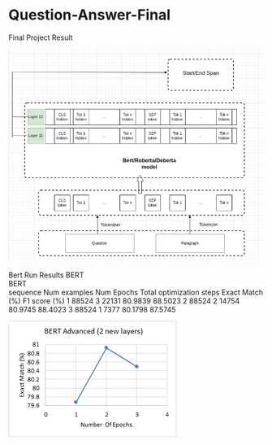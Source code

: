 # Question-Answer-Final
 Final Project Result
 
 ![This is an image](https://github.com/Ahmedashorit/Question-Answer-Final/blob/main/Code/images/Advanced-model.png)
 
 Bert Run Results
 BERT  
BERT  
sequence	Num examples	Num Epochs	Total optimization steps	Exact Match (%)	F1 score (%)
1	        88524	          3	       22131	                      80.9839	    88.5023
2	        88524	          2	       14754	                      80.9745	    88.4023
3	        88524	          1	       7377	                       80.1798	    87.5745


 ![This is an image](https://github.com/Ahmedashorit/Question-Answer-Final/blob/main/Code/images/BERTAdvanced-EM%25jpg.jpg)

 
